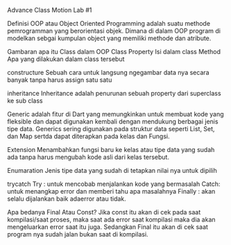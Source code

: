 Advance Class Motion Lab #1

Definisi
OOP atau Object Oriented Programming adalah suatu methode pemrogramman yang berorientasi objek. Dimana di dalam OOP program di modelkan sebgai kumpulan object yang memiliki methode dan atribute.

Gambaran apa itu Class dalam OOP
Class 
	Property
		Isi dalam class
	Method
		Apa yang dilakukan dalam class tersebut


constructure
Sebuah cara untuk langsung ngegambar data nya secara banyak tanpa harus assign satu satu

inheritance
Inheritance adalah penurunan sebuah property dari superclass ke sub class

Generic 
adalah fitur di Dart yang memungkinkan untuk membuat kode yang fleksible dan dapat digunakan kembali dengan mendukung berbagai jenis tipe data. Generics sering digunakan pada struktur data seperti List, Set, dan Map sertda dapat diterapkan pada kelas dan Fungsi.

Extension 
Menambahkan fungsi baru ke kelas atau tipe data yang sudah ada tanpa harus mengubah kode asli dari kelas tersebut.

Enumaration
Jenis tipe data yang sudah di tetapkan nilai nya untuk dipilih

trycatch
Try :  untuk mencobab menjalankan kode yang bermasalah
Catch: untuk menangkap error dan memberi tahu apa masalahnya
Finally : akan selalu dijalankan baik adaerror atau tidak.


Apa bedanya Final Atau Const? 
Jika const itu akan di cek pada saat kompilasi/saat proses, maka saat ada error saat kompilasi maka dia akan mengeluarkan error saat itu juga. Sedangkan Final itu akan di cek saat program nya sudah jalan bukan saat di kompilasi.

